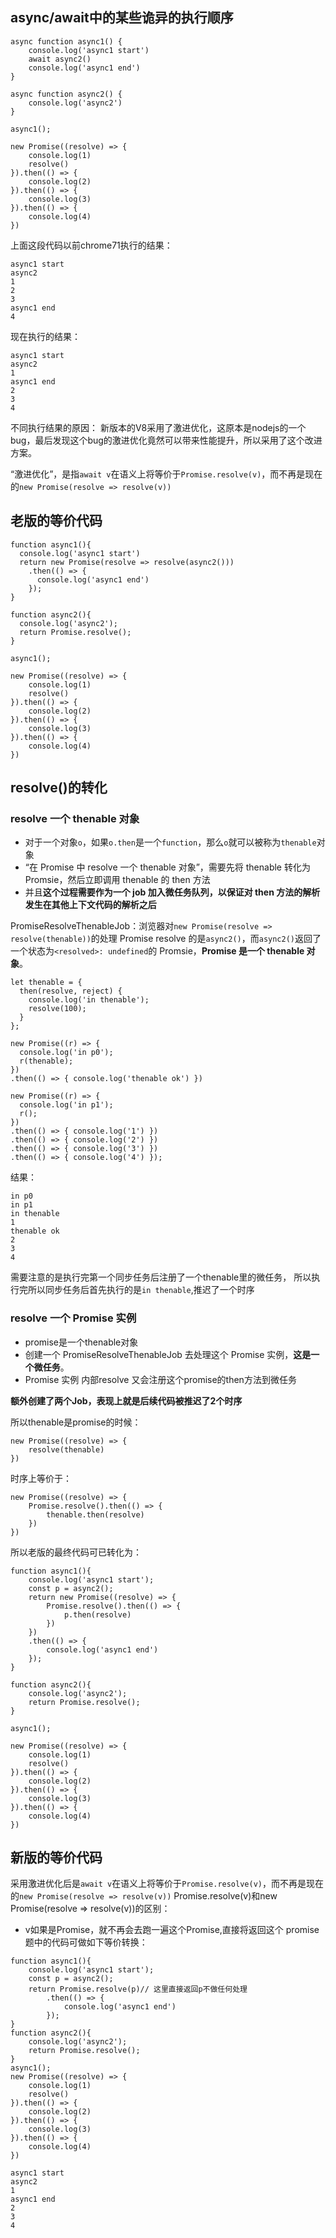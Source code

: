## async/await中的某些诡异的执行顺序

```
async function async1() {
    console.log('async1 start')
    await async2()
    console.log('async1 end')
}
    
async function async2() {
    console.log('async2')
}
    
async1();
    
new Promise((resolve) => {
    console.log(1)
    resolve()
}).then(() => {
    console.log(2)
}).then(() => {
    console.log(3)
}).then(() => {
    console.log(4)
})
```

上面这段代码以前chrome71执行的结果：

```
async1 start
async2
1
2
3
async1 end
4
```
现在执行的结果：
```
async1 start
async2
1
async1 end
2
3
4
```
不同执行结果的原因：
新版本的V8采用了激进优化，这原本是nodejs的一个bug，最后发现这个bug的激进优化竟然可以带来性能提升，所以采用了这个改进方案。

“激进优化”，是指`await v`在语义上将等价于`Promise.resolve(v)`，而不再是现在的`new Promise(resolve => resolve(v))`

## 老版的等价代码

```
function async1(){
  console.log('async1 start')
  return new Promise(resolve => resolve(async2()))
    .then(() => {
      console.log('async1 end')
    });
}
    
function async2(){
  console.log('async2');
  return Promise.resolve();
}
    
async1();
    
new Promise((resolve) => {
    console.log(1)
    resolve()
}).then(() => {
    console.log(2)
}).then(() => {
    console.log(3)
}).then(() => {
    console.log(4)
})
```
## resolve()的转化

### resolve 一个 thenable 对象

*   对于一个对象`o`，如果`o.then`是一个`function`，那么`o`就可以被称为`thenable`对象
*   “在 Promise 中 resolve 一个 thenable 对象”，需要先将 thenable 转化为 Promsie，然后立即调用 thenable 的 then 方法
*   并且**这个过程需要作为一个 job 加入微任务队列，以保证对 then 方法的解析发生在其他上下文代码的解析之后**

PromiseResolveThenableJob：浏览器对`new Promise(resolve => resolve(thenable))`的处理
Promise resolve 的是`async2()`，而`async2()`返回了一个状态为`<resolved>: undefined`的 Promsie，**Promise 是一个 thenable 对象**。

```
let thenable = {
  then(resolve, reject) {
    console.log('in thenable');
    resolve(100);
  }
};

new Promise((r) => {
  console.log('in p0');
  r(thenable);
})
.then(() => { console.log('thenable ok') })

new Promise((r) => {
  console.log('in p1');
  r();
})
.then(() => { console.log('1') })
.then(() => { console.log('2') })
.then(() => { console.log('3') })
.then(() => { console.log('4') });
```
结果：
```
in p0
in p1
in thenable
1
thenable ok
2
3
4
```
需要注意的是执行完第一个同步任务后注册了一个thenable里的微任务，
所以执行完所以同步任务后首先执行的是`in thenable`,推迟了一个时序

### resolve 一个 Promise 实例

- promise是一个thenable对象
- 创建一个 PromiseResolveThenableJob 去处理这个 Promise 实例，**这是一个微任务**。
- Promise 实例 内部resolve 又会注册这个promise的then方法到微任务

**额外创建了两个Job，表现上就是后续代码被推迟了2个时序**

所以thenable是promise的时候：
```
new Promise((resolve) => {
    resolve(thenable)
})
```
时序上等价于：
```
new Promise((resolve) => {
    Promise.resolve().then(() => {
        thenable.then(resolve)
    })
})
```
所以老版的最终代码可已转化为：

```
function async1(){
    console.log('async1 start');
    const p = async2();
    return new Promise((resolve) => {
        Promise.resolve().then(() => {
            p.then(resolve)
        })
    })
    .then(() => {
        console.log('async1 end')
    });
}
    
function async2(){
    console.log('async2');
    return Promise.resolve();
}
    
async1();
    
new Promise((resolve) => {
    console.log(1)
    resolve()
}).then(() => {
    console.log(2)
}).then(() => {
    console.log(3)
}).then(() => {
    console.log(4)
})

```

## 新版的等价代码
采用激进优化后是`await v`在语义上将等价于`Promise.resolve(v)`，而不再是现在的`new Promise(resolve => resolve(v))`
Promise.resolve(v)和new Promise(resolve => resolve(v))的区别：
- v如果是Promise，就不再会去跑一遍这个Promise,直接将返回这个 promise
题中的代码可做如下等价转换：
```
function async1(){
    console.log('async1 start');
    const p = async2();
    return Promise.resolve(p)// 这里直接返回p不做任何处理
        .then(() => {
            console.log('async1 end')
        });
}
function async2(){
    console.log('async2');
    return Promise.resolve();
}
async1();
new Promise((resolve) => {
    console.log(1)
    resolve()
}).then(() => {
    console.log(2)
}).then(() => {
    console.log(3)
}).then(() => {
    console.log(4)
})
```
```
async1 start
async2
1
async1 end
2
3
4
```


